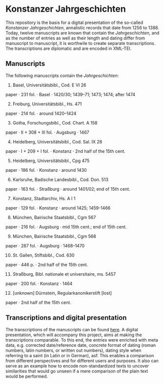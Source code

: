 # Konstanzer Jahrgeschichten

This repository is the basis for a digital presentation of the so-called *Konstanzer Jahrgeschichten*, annalistic records that date from 1256 to 1388. 
Today, twelve manuscripts are known that contain the *Jahrgeschichten*, and as the number of entries as well as their length and dating differ from manuscript to manuscript, it is worthwile to create separate transcriptions.
The transcriptions are diplomatic and are encoded in XML-TEI.

## Manuscripts

The following manuscripts contain the *Jahrgeschichten*:

1. Basel, Universitätsbibl., Cod. E VI 26

 paper · 231 fol. · Basel · 1420/30; 1439–71; 1473; 1474; after 1474

2. Freiburg, Universitätsbibl., Hs. 471

paper · 214 fol. · around 1420–1424

3. Gotha, Forschungsbibl., Cod. Chart. A 158

paper · II + 308 + III fol. · Augsburg · 1467

4. Heidelberg, Universitätsbibl., Cod. Sal. IX 28

paper · I + 209 + I fol. · Konstanz · 2nd half of the 15th cent. 

5. Heidelberg, Universitätsbibl., Cpg 475

paper · 186 fol. · Konstanz · around 1430

6. Karlsruhe, Badische Landesbibl., Cod. Don. 513

paper · 163 fol. · Straßburg · around 1401/02; end of 15th cent.

7. Konstanz, Stadtarchiv, Hs. A I 1

paper · 129 fol. · Konstanz · around 1425; 1459-1466

8. München, Bairische Staatsbibl., Cgm 567

paper · 216 fol. · Augsburg · mid 15th cent.; end of 15th cent.

9. München, Bairische Staatsbibl., Cgm 568

paper · 287 fol. · Augsburg · 1468–1470

10. St. Gallen, Stiftsbibl., Cod. 630

paper · 446 p. · 2nd half of the 15th cent.

11. Straßburg, Bibl. nationale et universitaire, ms. 5457

paper · 200 fol. · Konstanz · 1464

12. [unknown] Dürnstein, Regularkanonikerstift [lost]

paper · 2nd half of the 15th cent.

## Transcriptions and digital presentation

The transcriptions of the manuscripts can be found [here](https://github.com/wissen-ist-acht/konstanzer_jahrgeschichten/tree/main/manuscripts).
A digital presentation, which will accompany this project, aims at making the transcriptions comparable.
To this end, the entries were enriched with meta data, e.g. corrected date/reference date, concrete format of dating (roman numbers, latin numbers, or written out numbers), dating style when referring to a saint (in Latin or in German), asf. 
This enables a comparison from different perspectives and for different users and purposes. 
It also can serve as an example how to encode non-standardized texts to uncover similarities that would go unseen if a mere comparison of the plain text would be performed.